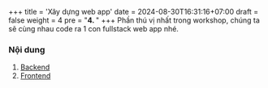 +++
title = 'Xây dựng web app'
date = 2024-08-30T16:31:16+07:00
draft = false
weight = 4
pre = "<b>4. </b>"
+++
Phần thú vị nhất trong workshop, chúng ta sẽ cùng nhau code ra 1 con fullstack web app nhé.

### Nội dung
1. [Backend](4.1-backend/_index.md)
2. [Frontend](4.2-frontend/_index.md)
